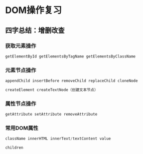 # DOM操作复习

## 四字总结：增删改查

### 获取元素操作

```js
getElementById getElementsByTagName getElementsByClassName
```

### 元素节点操作

```js
appendChild insertBefore removeChild replaceChild cloneNode

createElement createTextNode（创建文本节点）
```

### 属性节点操作

```js
getAttribute setAttribute removeAttribute
```

### 常用DOM属性

```js
className innerHTML innerText/textContent value

children
```




